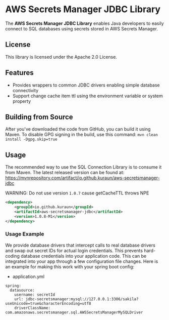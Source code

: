 # AWS Secrets Manager JDBC Library

The **AWS Secrets Manager JDBC Library** enables Java developers to easily connect to SQL databases using secrets stored in AWS Secrets Manager.

## License

This library is licensed under the Apache 2.0 License.

## Features

* Provides wrappers to common JDBC drivers enabling simple database connectivity
* Support change cache item ttl using the environment variable or system property

## Building from Source

After you've downloaded the code from GitHub, you can build it using Maven. To disable GPG signing in the build, use this command: `mvn clean install -Dgpg.skip=true`

## Usage
The recommended way to use the SQL Connection Library is to consume it from Maven.  The latest released version can be found at: https://mvnrepository.com/artifact/io.github.kuraun/aws-secretsmanager-jdbc

WARNING: Do not use version `1.0.7` cause getCacheTTL throws NPE

``` xml
<dependency>
    <groupId>io.github.kuraun</groupId>
    <artifactId>aws-secretsmanager-jdbc</artifactId>
    <version>1.0.8-M1</version>
</dependency>
```

### Usage Example
We provide database drivers that intercept calls to real database drivers and swap out secret IDs for actual login credentials.
This prevents hard-coding database credentials into your application code. This can be integrated into your app through a few
configuration file changes. Here is an example for making this work with your spring boot config:

* application.yml
```
spring:
  datasource:
    username: secretId
    url: jdbc-secretsmanager:mysql://127.0.0.1:3306/sakila?useUnicode=true&characterEncoding=utf8
    driverClassName: com.amazonaws.secretsmanager.sql.AWSSecretsManagerMySQLDriver


```

